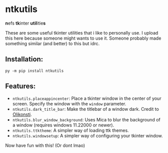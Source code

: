 # ntkutils

**n**efs **tk**inter **util**itie**s**

These are some useful tkinter utilities that i like to personally use.
I upload this here because someone might wants to use it.
Someone probably made something similar (and better) to this but idrc.

## Installation:

```
py -m pip install ntkutils
```

## Features:

- `ntkutils.placeappincenter`: Place a tkinter window in the center of your screen. Specify the window with the `window` parameter.
- `ntkutils.dark_title_bar`: Make the titlebar of a window dark. Credit to [Olikonsti](https://github.com/Olikonsti).
- `ntkutils.blur_window_background`: Uses Mica to blur the background of a window (requires windows 11.22000 or newer).
- `ntkutils.ttktheme`: A simpler way of loading ttk themes.
- `ntkutils.windowsetup`: A simpler way of configuring your tkinter window.

Now have fun with this! (Or dont lmao)
